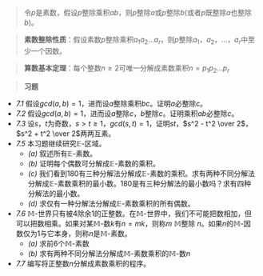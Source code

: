 > 令$p$是素数，假设$p$整除乘积$ab$，则$p$整除$a$或$p$整除$b$(或者$p$既整除$a$也整除$b$)。

> **素数整除性质**：假设素数$p$整除乘积$a_1a_2...a_r$，则$p$整除$a_1$，$a_2$，...，$a_r$中至少一个因数。

> **算数基本定理**：每个整数$n \geq 2$可唯一分解成素数乘积$n = p_1p_2...p_r$

> **习题**

- *7.1* 假设$gcd(a, b) = 1$，进而设$a$整除乘积$bc$。证明$a$必整除$c$。
- *7.2* 假设$gcd(a, b) = 1$，进而设$a$整除$c$，$b$整除$c$。证明乘积$ab$必整除$c$。
- *7.3* 设$s$，$t$为奇数，$s > t \geq 1$，$gcd(s, t) = 1$，证明$st$，$s^2 - t^2 \over 2$，$s^2 + t^2 \over 2$两两互素。
- *7.5* 本习题继续研究$\mathbb{E}$-区域。
	- *(a)* 叙述所有$\mathbb{E}$-素数。
	- *(b)* 证明每个偶数可分解成$\mathbb{E}$-素数的乘积。
	- *(c)* 我们看到$180$有三种分解法分解成$\mathbb{E}$-素数的乘积。求有两种不同分解法分解成$\mathbb{E}$-素数乘积的最小数。$180$是有三种分解法的最小数吗？求有四种分解法的最小数。
	- *(d)* 求仅有一种分解法分解成$\mathbb{E}$-素数乘积的所有偶数。
- *7.6* $\mathbb{M}$-世界只有被$4$除余$1$的正整数。在$\mathbb{M}$-世界中，我们不可能把数相加，但可以把数相乘。如果对某$\mathbb{M}$-数$k$有$n = mk$，则称$m$ $\mathbb{M}$整除 $n$。如果$n$的$\mathbb{M}$-因数仅为$1$与它本身，则称$n$是$\mathbb{M}$-素数。
	- *(a)* 求前$6$个$\mathbb{M}$-素数
	- *(b)* 求有两种不同分解法分解成$\mathbb{M}$-素数乘积的$\mathbb{M}$-数$n$
- *7.7* 编写将正整数$n$分解成素数乘积的程序。